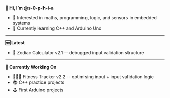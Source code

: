 **👋 Hi, I’m @s-0-p-h-i-a**
- 👀 Interested in maths, programming, logic, and sensors in embedded systems
- 🌱 Currently learning C++ and Arduino Uno

---

**🆕 Latest**
- 🌙 Zodiac Calculator v2.1 -- debugged input validation structure

---

**🚧 Currently Working On**
- 🏋🏻‍♀️ Fitness Tracker v2.2 -- optimising input + input validation logic
- 📚 C++ practice projects
- 🕹️ First Arduino projects

<!--- See my pinned repositories for ongoing projects!


💞️ I’m looking to collaborate on
- 📫 How to reach me ...
- 😄 Pronouns: ...
- ⚡ Fun fact: ... ... --->

<!---
s-0-p-h-i-a/s-0-p-h-i-a is a ✨ special ✨ repository because its `README.md` (this file) appears on your GitHub profile.
You can click the Preview link to take a look at your changes.
--->
